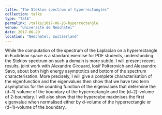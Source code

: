 ```yaml
---
title: "The Steklov spectrum of hyperrectangles"
collection: talks
type: "Talk"
permalink: /talks/2017-06-20-hyperrectangle
venue: "Université de Neûchatel"
date: 2017-06-20
location: "Neûchatel, Switzerland"
---
```


While the computation of the spectrum of the Laplacian on a hyperrectangle in Euclidean space is a standard exercise for PDE students, understanding the Steklov spectrum on such a domain is more subtle. I will present recent results, joint work with Alexandre Girouard, Iosif Polterovich and Alessandro Savo, about both high energy asymptotics and bottom of the spectrum characterisation. More precisely, I will give a complete characterisation of the eigenfunction and the eigenvalues then show that we have two term asymptotics for the counting function of the eigenvalues that determine the (d−1)-volume of the boundary of the hyperrectangle and the (d−2)-volume of 2-boundary. I will also show that the hypercube maximises the first eigenvalue when normalised either by d-volume of the hyperrectangle or (d−1)-volume of the boundary.
